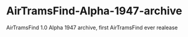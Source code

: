 # AirTramsFind-Alpha-1947-archive
AirTramsFind 1.0 Alpha 1947 archive, first AirTramsFind ever realease
